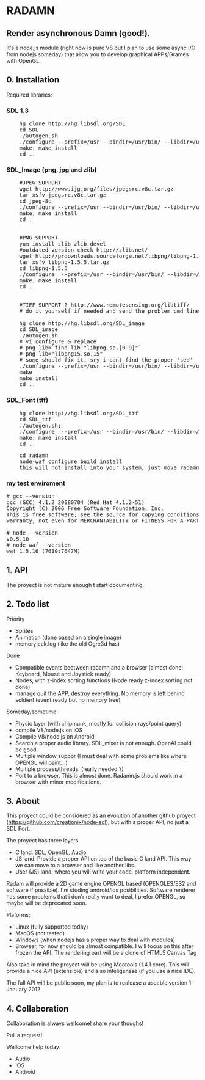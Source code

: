 # RADAMN
## Render asynchronous Damn (good!).

It's a node.js module (right now is pure V8 but I plan to use some async I/O from nodejs someday) that allow you to develop graphical APPs/Grames with OpenGL.

## 0. Installation

Required libraries:
### SDL 1.3
<pre>    hg clone http://hg.libsdl.org/SDL
    cd SDL
    ./autogen.sh
    ./configure --prefix=/usr --bindir=/usr/bin/ --libdir=/usr/lib/
    make; make install
    cd ..</pre>

### SDL_Image (png, jpg and zlib)
<pre>    #JPEG SUPPORT
    wget http://www.ijg.org/files/jpegsrc.v8c.tar.gz
    tar xsfv jpegsrc.v8c.tar.gz
    cd jpeg-8c
    ./configure --prefix=/usr --bindir=/usr/bin/ --libdir=/usr/lib/
    make; make install
    cd ..


    #PNG SUPPORT
    yum install zlib zlib-devel
    #outdated version check http://zlib.net/
    wget http://prdownloads.sourceforge.net/libpng/libpng-1.5.5.tar.gz?download
    tar xsfv libpng-1.5.5.tar.gz
    cd libpng-1.5.5
    ./configure  --prefix=/usr --bindir=/usr/bin/ --libdir=/usr/lib/
    make; make install
    cd ..


    #TIFF SUPPORT ? http://www.remotesensing.org/libtiff/
    # do it yourself if needed and send the problem cmd lines :)

    hg clone http://hg.libsdl.org/SDL_image
    cd SDL_image
    ./autogen.sh
    # vi configure & replace
    # png_lib=`find_lib "libpng.so.[0-9]"`
    # png_lib="libpng15.so.15"
    # some should fix it, sry i cant find the proper 'sed'
    ./configure --prefix=/usr --bindir=/usr/bin/ --libdir=/usr/lib/
    make
    make install
    cd ..</pre>

### SDL_Font (ttf)
<pre>    hg clone http://hg.libsdl.org/SDL_ttf
    cd SDL_ttf
    ./autogen.sh;
    ./configure  --prefix=/usr --bindir=/usr/bin/ --libdir=/usr/lib/
    make; make install
    cd ..</pre>

<pre>    cd radamn
    node-waf configure build install
	this will not install into your system, just move radamn.node to lib, needed to run everything properly</pre>


### my test enviroment

<pre># gcc --version
gcc (GCC) 4.1.2 20080704 (Red Hat 4.1.2-51)
Copyright (C) 2006 Free Software Foundation, Inc.
This is free software; see the source for copying conditions.  There is NO
warranty; not even for MERCHANTABILITY or FITNESS FOR A PARTICULAR PURPOSE.

# node --version
v0.5.10
# node-waf --version
waf 1.5.16 (7610:7647M)</pre>

## 1. API

The proyect is not mature enough t start documenting.

## 2. Todo list

Priority

* Sprites
* Animation (done based on a single image)
* memoryleak.log (like the old Ogre3d has)

Done

* Compatible events beetween radamn and a browser (almost done: Keyboard, Mouse and Joystick ready)
* Nodes, with z-index sorting functions (Node ready z-index sorting not done)
* manage quit the APP, destroy everything. No memory is left behind soldier! (event ready but no memory free)

Someday/sometime

* Physic layer (with chipmunk, mostly for collision rays/point query)
* compile V8/node.js on IOS
* Compile V8/node.js on Android
* Search a proper audio library. SDL_mixer is not enough. OpenAl could be good.
* Multiple window suppor (I must deal with some problems like where OPENGL will paint...)
* Multiple process/threads. (really needed ?)
* Port to a browser. This is almost done. Radamn.js should work in a browser with minor modifications.


## 3. About

This proyect could be considered as an evolution of another github proyect (https://github.com/creationix/node-sdl), but with a proper API, no just a SDL Port.

The proyect has three layers.

* C land. SDL, OpenGL, Audio
* JS land. Provide a proper API on top of the basic C land API. This way we can move to a browser and like another libs.
* User (JS) land, where you will write your code, platform independent.

Radam will provide a 2D game engine OPENGL based (OPENGLES/ES2 and software if possible). I'm studing android/ios posibilities.
Software renderer has some problems that i don'r really want to deal, I prefer OPENGL, so maybe will be deprecated soon.

Plaforms:

* Linux (fully supported today)
* MacOS (not tested)
* Windows (when nodejs has a proper way to deal with modules)
* Browser, for now should be almost compatible. I will focus on this after frozen the API. The rendering part will be a clone of HTML5 Canvas Tag

Also take in mind the proyect will be using Mootools (1.4.1 core). This will provide a nice API (extensible) and also inteligensse (if you use a nice IDE).

The full API will be public soon, my plan is to realease a useable version 1 January 2012.


## 4. Collaboration

Collaboration is always wellcome! share your thoughs!

Pull a request!

Wellcome help today.

* Audio
* IOS
* Android